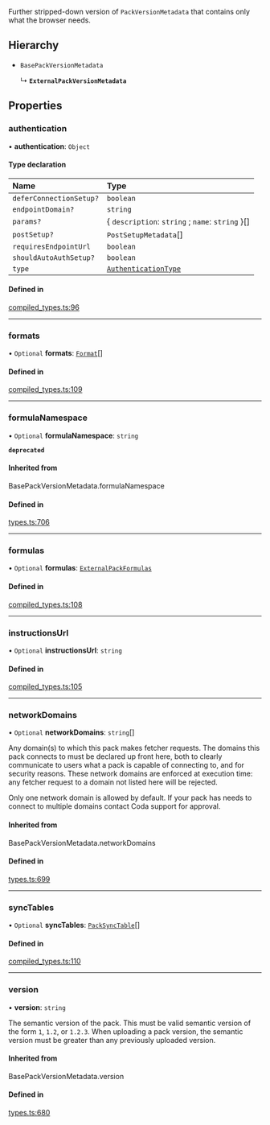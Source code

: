 Further stripped-down version of `PackVersionMetadata` that contains only what the browser needs.

## Hierarchy

- `BasePackVersionMetadata`

  ↳ **`ExternalPackVersionMetadata`**

## Properties

### authentication

• **authentication**: `Object`

#### Type declaration

| Name | Type |
| :------ | :------ |
| `deferConnectionSetup?` | `boolean` |
| `endpointDomain?` | `string` |
| `params?` | { `description`: `string` ; `name`: `string`  }[] |
| `postSetup?` | `PostSetupMetadata`[] |
| `requiresEndpointUrl` | `boolean` |
| `shouldAutoAuthSetup?` | `boolean` |
| `type` | [`AuthenticationType`](../enums/AuthenticationType.md) |

#### Defined in

[compiled_types.ts:96](https://github.com/coda/packs-sdk/blob/main/compiled_types.ts#L96)

___

### formats

• `Optional` **formats**: [`Format`](Format.md)[]

#### Defined in

[compiled_types.ts:109](https://github.com/coda/packs-sdk/blob/main/compiled_types.ts#L109)

___

### formulaNamespace

• `Optional` **formulaNamespace**: `string`

**`deprecated`**

#### Inherited from

BasePackVersionMetadata.formulaNamespace

#### Defined in

[types.ts:706](https://github.com/coda/packs-sdk/blob/main/types.ts#L706)

___

### formulas

• `Optional` **formulas**: [`ExternalPackFormulas`](../types/ExternalPackFormulas.md)

#### Defined in

[compiled_types.ts:108](https://github.com/coda/packs-sdk/blob/main/compiled_types.ts#L108)

___

### instructionsUrl

• `Optional` **instructionsUrl**: `string`

#### Defined in

[compiled_types.ts:105](https://github.com/coda/packs-sdk/blob/main/compiled_types.ts#L105)

___

### networkDomains

• `Optional` **networkDomains**: `string`[]

Any domain(s) to which this pack makes fetcher requests. The domains this pack connects to must be
declared up front here, both to clearly communicate to users what a pack is capable of connecting to,
and for security reasons. These network domains are enforced at execution time: any fetcher request
to a domain not listed here will be rejected.

Only one network domain is allowed by default. If your pack has needs to connect to multiple domains
contact Coda support for approval.

#### Inherited from

BasePackVersionMetadata.networkDomains

#### Defined in

[types.ts:699](https://github.com/coda/packs-sdk/blob/main/types.ts#L699)

___

### syncTables

• `Optional` **syncTables**: [`PackSyncTable`](../types/PackSyncTable.md)[]

#### Defined in

[compiled_types.ts:110](https://github.com/coda/packs-sdk/blob/main/compiled_types.ts#L110)

___

### version

• **version**: `string`

The semantic version of the pack. This must be valid semantic version of the form `1`, `1.2`, or `1.2.3`.
When uploading a pack version, the semantic version must be greater than any previously uploaded version.

#### Inherited from

BasePackVersionMetadata.version

#### Defined in

[types.ts:680](https://github.com/coda/packs-sdk/blob/main/types.ts#L680)

